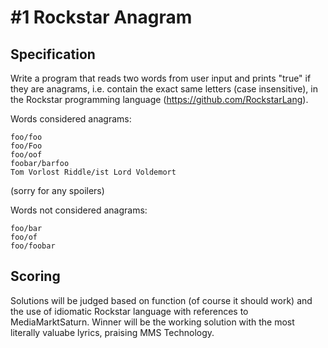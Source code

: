 # #1 Rockstar Anagram

## Specification

Write a program that reads two words from user input and prints "true" if they are anagrams, i.e. contain the exact same letters (case insensitive), in the Rockstar programming language (https://github.com/RockstarLang).

Words considered anagrams:
```
foo/foo
foo/Foo
foo/oof
foobar/barfoo
Tom Vorlost Riddle/ist Lord Voldemort
```
(sorry for any spoilers)

Words not considered anagrams:
```
foo/bar
foo/of
foo/foobar
```

## Scoring

Solutions will be judged based on function (of course it should work) and the use of idiomatic Rockstar language with references to MediaMarktSaturn. Winner will be the working solution with the most literally valuabe lyrics, praising MMS Technology.
